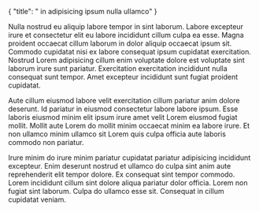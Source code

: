 {
  "title": " in adipisicing ipsum nulla ullamco"
}

Nulla nostrud eu aliquip labore tempor in sint laborum. Labore excepteur irure et consectetur elit eu labore incididunt cillum culpa ea esse. Magna proident occaecat cillum laborum in dolor aliquip occaecat ipsum sit. Commodo cupidatat nisi ex labore consequat ipsum cupidatat exercitation. Nostrud Lorem adipisicing cillum enim voluptate dolore est voluptate sint laborum irure sunt pariatur. Exercitation exercitation incididunt nulla consequat sunt tempor. Amet excepteur incididunt sunt fugiat proident cupidatat.

Aute cillum eiusmod labore velit exercitation cillum pariatur anim dolore deserunt. Id pariatur in eiusmod consectetur labore labore ipsum. Esse laboris eiusmod minim elit ipsum irure amet velit Lorem eiusmod fugiat mollit. Mollit aute Lorem do mollit minim occaecat minim ea labore irure. Et non ullamco minim ullamco sit Lorem quis culpa officia aute laboris commodo non pariatur.

Irure minim do irure minim pariatur cupidatat pariatur adipisicing incididunt excepteur. Enim deserunt nostrud et ullamco do culpa sint anim aute reprehenderit elit tempor dolore. Ex consequat sint tempor commodo. Lorem incididunt cillum sint dolore aliqua pariatur dolor officia. Lorem non fugiat sint laborum. Culpa do ullamco esse sit. Consequat in cillum cupidatat veniam.